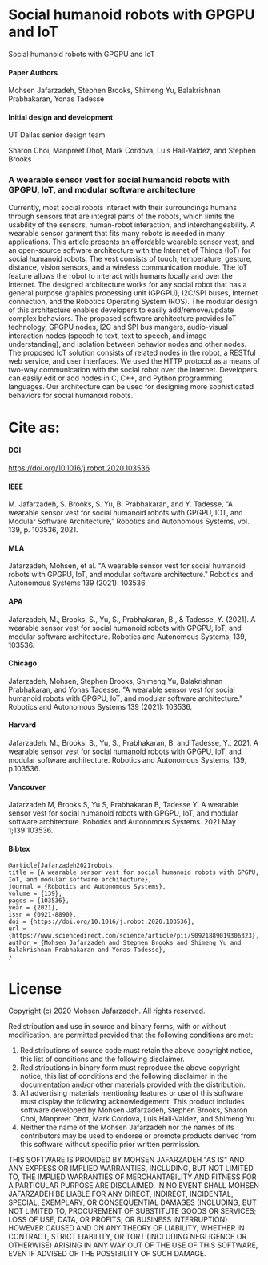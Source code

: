 # Social humanoid robots with GPGPU and IoT

Social humanoid robots with GPGPU and IoT

#### Paper Authors

Mohsen Jafarzadeh, Stephen Brooks, Shimeng Yu, Balakrishnan Prabhakaran, Yonas Tadesse


#### Initial design and development

UT Dallas senior design team

Sharon Choi, Manpreet Dhot, Mark Cordova, Luis Hall-Valdez, and Stephen Brooks


### A wearable sensor vest for social humanoid robots with GPGPU, IoT, and modular software architecture

Currently, most social robots interact with their surroundings humans through sensors that are integral parts of the robots, which limits the usability of the sensors, human-robot interaction, and interchangeability. A wearable sensor garment that fits many robots is needed in many applications. This article presents an affordable wearable sensor vest, and an open-source software architecture with the Internet of Things (IoT) for social humanoid robots. The vest consists of touch, temperature, gesture, distance, vision sensors, and a wireless communication module. The IoT feature allows the robot to interact with humans locally and over the Internet. The designed architecture works for any social robot that has a general purpose graphics processing unit (GPGPU), I2C/SPI buses, Internet connection, and the Robotics Operating System (ROS). The modular design of this architecture enables developers to easily add/remove/update complex behaviors. The proposed software architecture provides IoT technology, GPGPU nodes, I2C and SPI bus mangers, audio-visual interaction nodes (speech to text, text to speech, and image understanding), and isolation between behavior nodes and other nodes. The proposed IoT solution consists of related nodes in the robot, a RESTful web service, and user interfaces. We used the HTTP protocol as a means of two-way communication with the social robot over the Internet.  Developers can easily edit or add nodes in C, C++, and Python programming languages. Our architecture can be used for designing more sophisticated behaviors for social humanoid robots. 



# Cite as:

#### DOI

https://doi.org/10.1016/j.robot.2020.103536

#### IEEE
M. Jafarzadeh, S. Brooks, S. Yu, B. Prabhakaran, and Y. Tadesse, “A wearable sensor vest for social humanoid robots with GPGPU, IOT, and Modular Software Architecture,” Robotics and Autonomous Systems, vol. 139, p. 103536, 2021.


#### MLA
Jafarzadeh, Mohsen, et al. "A wearable sensor vest for social humanoid robots with GPGPU, IoT, and modular software architecture." Robotics and Autonomous Systems 139 (2021): 103536.


#### APA

Jafarzadeh, M., Brooks, S., Yu, S., Prabhakaran, B., & Tadesse, Y. (2021). A wearable sensor vest for social humanoid robots with GPGPU, IoT, and modular software architecture. Robotics and Autonomous Systems, 139, 103536.


#### Chicago

Jafarzadeh, Mohsen, Stephen Brooks, Shimeng Yu, Balakrishnan Prabhakaran, and Yonas Tadesse. "A wearable sensor vest for social humanoid robots with GPGPU, IoT, and modular software architecture." Robotics and Autonomous Systems 139 (2021): 103536.


#### Harvard

Jafarzadeh, M., Brooks, S., Yu, S., Prabhakaran, B. and Tadesse, Y., 2021. A wearable sensor vest for social humanoid robots with GPGPU, IoT, and modular software architecture. Robotics and Autonomous Systems, 139, p.103536.


#### Vancouver

Jafarzadeh M, Brooks S, Yu S, Prabhakaran B, Tadesse Y. A wearable sensor vest for social humanoid robots with GPGPU, IoT, and modular software architecture. Robotics and Autonomous Systems. 2021 May 1;139:103536.


#### Bibtex

```
@article{Jafarzadeh2021robots,
title = {A wearable sensor vest for social humanoid robots with GPGPU, IoT, and modular software architecture},
journal = {Robotics and Autonomous Systems},
volume = {139},
pages = {103536},
year = {2021},
issn = {0921-8890},
doi = {https://doi.org/10.1016/j.robot.2020.103536},
url = {https://www.sciencedirect.com/science/article/pii/S0921889019306323},
author = {Mohsen Jafarzadeh and Stephen Brooks and Shimeng Yu and Balakrishnan Prabhakaran and Yonas Tadesse},
}
```	









# License

Copyright (c) 2020 Mohsen Jafarzadeh. All rights reserved.

Redistribution and use in source and binary forms, with or without modification, are permitted provided that the following conditions are met:

1. Redistributions of source code must retain the above copyright notice, this list of conditions and the following disclaimer.
2. Redistributions in binary form must reproduce the above copyright notice, this list of conditions and the following disclaimer in the documentation and/or other materials provided with the distribution.
3. All advertising materials mentioning features or use of this software must display the following acknowledgement: This product includes software developed by Mohsen Jafarzadeh, Stephen Brooks, Sharon Choi, Manpreet Dhot, Mark Cordova, Luis Hall-Valdez, and Shimeng Yu.
4. Neither the name of the Mohsen Jafarzadeh nor the names of its contributors may be used to endorse or promote products derived from this software without specific prior written permission.

THIS SOFTWARE IS PROVIDED BY MOHSEN JAFARZADEH "AS IS" AND ANY EXPRESS OR IMPLIED WARRANTIES, INCLUDING, BUT NOT LIMITED TO, THE IMPLIED WARRANTIES OF MERCHANTABILITY AND FITNESS FOR A PARTICULAR PURPOSE ARE DISCLAIMED. IN NO EVENT SHALL MOHSEN JAFARZADEH BE LIABLE FOR ANY DIRECT, INDIRECT, INCIDENTAL, SPECIAL, EXEMPLARY, OR CONSEQUENTIAL DAMAGES (INCLUDING, BUT NOT LIMITED TO, PROCUREMENT OF SUBSTITUTE GOODS OR SERVICES; LOSS OF USE, DATA, OR PROFITS; OR BUSINESS INTERRUPTION) HOWEVER CAUSED AND ON ANY THEORY OF LIABILITY, WHETHER IN CONTRACT, STRICT LIABILITY, OR TORT (INCLUDING NEGLIGENCE OR OTHERWISE) ARISING IN ANY WAY OUT OF THE USE OF THIS SOFTWARE, EVEN IF ADVISED OF THE POSSIBILITY OF SUCH DAMAGE.
